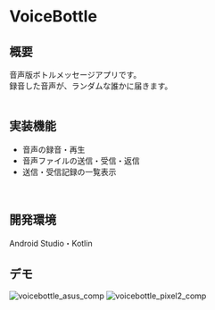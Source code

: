 # VoiceBottle

## 概要
音声版ボトルメッセージアプリです。<br>
録音した音声が、ランダムな誰かに届きます。<br>
<br>

## 実装機能
- 音声の録音・再生
- 音声ファイルの送信・受信・返信
- 送信・受信記録の一覧表示
<br>

## 開発環境
Android Studio・Kotlin
<br>

## デモ
![voicebottle_asus_comp](https://user-images.githubusercontent.com/51155766/118804708-00c49380-b8e0-11eb-9e86-55285245116b.gif)
![voicebottle_pixel2_comp](https://user-images.githubusercontent.com/51155766/118804719-0326ed80-b8e0-11eb-8aae-58580f636d9f.gif)
